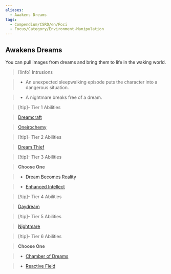 ```yaml
---
aliases:
  - Awakens Dreams
tags:
  - Compendium/CSRD/en/Foci
  - Focus/Category/Environment-Manipulation
---
```

  
    
## Awakens Dreams    
You can pull images from dreams and bring them to life in the waking world.    
  
>[!info] Intrusions    
>- An unexpected sleepwalking episode puts the character into a dangerous situation.    
>- A nightmare breaks free of a dream.    
  
  
>[!tip]- Tier 1 Abilities    
> [Dreamcraft](Dreamcraft.md)    
> [Oneirochemy](Oneirochemy.md)    
  
  
>[!tip]- Tier 2 Abilities    
> [Dream Thief](Dream-Thief.md)    
  
  
>[!tip]- Tier 3 Abilities    
> **Choose One**    
>- [Dream Becomes Reality](Dream-Becomes-Reality.md)    
>- [Enhanced Intellect](Enhanced-Intellect.md)    
  
  
>[!tip]- Tier 4 Abilities    
> [Daydream](Daydream.md)    
  
  
>[!tip]- Tier 5 Abilities    
> [Nightmare](Nightmare.md)    
  
  
>[!tip]- Tier 6 Abilities    
> **Choose One**    
>- [Chamber of Dreams](Chamber-of-Dreams.md)    
>- [Reactive Field](Reactive-Field.md)